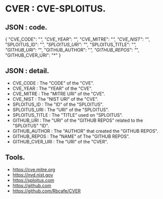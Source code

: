 # CVER : CVE-SPLOITUS.

## JSON : code.

{
  "CVE_CODE": "*",
  "CVE_YEAR": "*",
  "CVE_MITRE": "*",
  "CVE_NIST": "*",
  "SPLOITUS_ID": "*",
  "SPLOITUS_URI": "*",
  "SPLOITUS_TITLE": "*",
  "GITHUB_URI": "*",
  "GITHUB_AUTHOR": "*",
  "GITHUB_REPOS": "*",
  "GITHUB_CVER_URI": "*"
}

## JSON : detail.

- CVE_CODE : The "CODE" of the "CVE".
- CVE_YEAR : The "YEAR" of the "CVE".
- CVE_MITRE : The "MITRE URI" of the "CVE".
- CVE_NIST : The "NIST URI" of the "CVE".
- SPLOITUS_ID : The "ID" of the "SPLOITUS".
- SPLOITUS_URI : The "URI" of the "SPLOITUS".
- SPLOITUS_TITLE : The "TITLE" used on "SPLOITUS".
- GITHUB_URI : The "URI" of the "GITHUB REPOS" related to the "SPLOITUS" "ID".
- GITHUB_AUTHOR : The "AUTHOR" that created the "GITHUB REPOS".
- GITHUB_REPOS : The "NAME" of The "GITHUB REPOS".
- GITHUB_CVER_URI : The "URI" of the "CVER".

## Tools.

- https://cve.mitre.org
- https://nvd.nist.gov
- https://sploitus.com
- https://github.com
- https://github.com/Rbcafe/CVER

